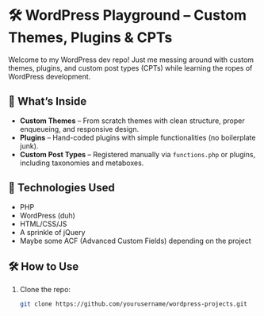 # 🛠️ WordPress Playground – Custom Themes, Plugins & CPTs

Welcome to my WordPress dev repo! Just me messing around with custom themes, plugins, and custom post types (CPTs) while learning the ropes of WordPress development.

## 🚀 What’s Inside

- **Custom Themes** – From scratch themes with clean structure, proper enqueueing, and responsive design.
- **Plugins** – Hand-coded plugins with simple functionalities (no boilerplate junk).
- **Custom Post Types** – Registered manually via `functions.php` or plugins, including taxonomies and metaboxes.

## 🧩 Technologies Used

- PHP
- WordPress (duh)
- HTML/CSS/JS
- A sprinkle of jQuery
- Maybe some ACF (Advanced Custom Fields) depending on the project

## 🛠️ How to Use

1. Clone the repo:
   ```bash
   git clone https://github.com/yourusername/wordpress-projects.git
